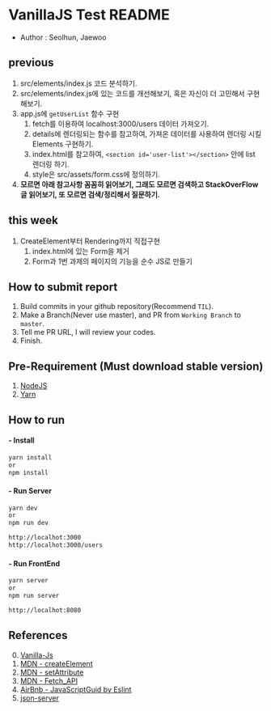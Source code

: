 # VanillaJS Test README
- Author : Seolhun, Jaewoo

## previous
1. src/elements/index.js 코드 분석하기.
2. src/elements/index.js에 있는 코드를 개선해보기, 혹은 자신이 더 고민해서 구현해보기.
3. app.js에 `getUserList` 함수 구현
    1. fetch를 이용하여 localhost:3000/users 데이터 가져오기.
    2. details에 렌더링되는 함수를 참고하여, 가져온 데이터를 사용하여 렌더링 시킬 Elements 구현하기.
    3. index.html를 참고하여, `<section id='user-list'></section>` 안에 list 렌더링 하기.
    4. style은 src/assets/form.css에 정의하기.
4. **모르면 아래 참고사항 꼼꼼히 읽어보기, 그래도 모르면 검색하고 StackOverFlow 글 읽어보기, 또 모르면 검색/정리해서 질문하기.**


## this week
1. CreateElement부터 Rendering까지 직접구현
    1. index.html에 있는 Form을 제거
    2. Form과 1번 과제의 페이지의 기능을 순수 JS로 만들기
     

## How to submit report
1. Build commits in your github repository(Recommend `TIL`).
2. Make a Branch(Never use master), and PR from `Working Branch` to `master`.
3. Tell me PR URL, I will review your codes.
4. Finish.

## Pre-Requirement (Must download stable version)
1. [NodeJS](https://nodejs.org/ko/download/)
2. [Yarn](https://yarnpkg.com/lang/en/docs/install/#mac-stable)

## How to run
#### - Install
```bash
yarn install
or 
npm install
```

#### - Run Server
```bash
yarn dev
or 
npm run dev

http://localhot:3000
http://localhot:3000/users
```

#### - Run FrontEnd
```bash
yarn server 
or 
npm run server

http://localhot:8080
```

## References
0. [Vanilla-Js](http://vanilla-js.com/)
1. [MDN - createElement](https://developer.mozilla.org/ko/docs/Web/API/Document/createElement)
2. [MDN - setAttribute](https://developer.mozilla.org/en-US/docs/Web/API/Element/setAttribute)
3. [MDN - Fetch_API](https://developer.mozilla.org/ko/docs/Web/API/Fetch_API)
4. [AirBnb - JavaScriptGuid by Eslint](https://github.com/airbnb/javascript)
5. [json-server](https://github.com/typicode/json-server)




